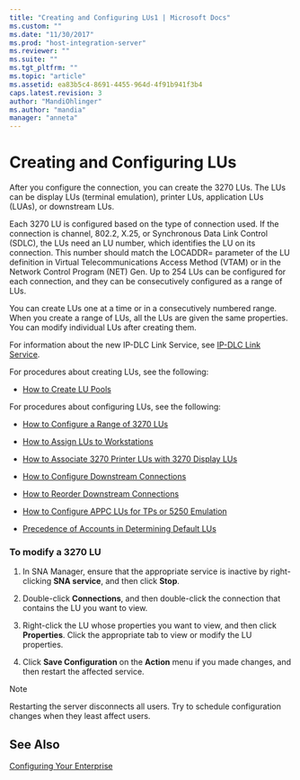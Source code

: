 ```yaml
---
title: "Creating and Configuring LUs1 | Microsoft Docs"
ms.custom: ""
ms.date: "11/30/2017"
ms.prod: "host-integration-server"
ms.reviewer: ""
ms.suite: ""
ms.tgt_pltfrm: ""
ms.topic: "article"
ms.assetid: ea83b5c4-8691-4455-964d-4f91b941f3b4
caps.latest.revision: 3
author: "MandiOhlinger"
ms.author: "mandia"
manager: "anneta"
---
```

# Creating and Configuring LUs
After you configure the connection, you can create the 3270 LUs. The LUs can be display LUs (terminal emulation), printer LUs, application LUs (LUAs), or downstream LUs.  
  
 Each 3270 LU is configured based on the type of connection used. If the connection is channel, 802.2, X.25, or Synchronous Data Link Control (SDLC), the LUs need an LU number, which identifies the LU on its connection. This number should match the LOCADDR= parameter of the LU definition in Virtual Telecommunications Access Method (VTAM) or in the Network Control Program (NET) Gen. Up to 254 LUs can be configured for each connection, and they can be consecutively configured as a range of LUs.  
  
 You can create LUs one at a time or in a consecutively numbered range. When you create a range of LUs, all the LUs are given the same properties. You can modify individual LUs after creating them.  
  
 For information about the new IP-DLC Link Service, see [IP-DLC Link Service](../HIS2010/ip-dlc-link-service1.md).  
  
 For procedures about creating LUs, see the following:  
  
-   [How to Create LU Pools](../core/how-to-create-lu-pools1.md)  
  
 For procedures about configuring LUs, see the following:  
  
-   [How to Configure a Range of 3270 LUs](../core/how-to-configure-a-range-of-3270-lus2.md)  
  
-   [How to Assign LUs to Workstations](../core/how-to-assign-lus-to-workstations1.md)  
  
-   [How to Associate 3270 Printer LUs with 3270 Display LUs](../core/how-to-associate-3270-printer-lus-with-3270-display-lus2.md)  
  
-   [How to Configure Downstream Connections](../core/how-to-configure-downstream-connections1.md)  
  
-   [How to Reorder Downstream Connections](../core/how-to-reorder-downstream-lus1.md)  
  
-   [How to Configure APPC LUs for TPs or 5250 Emulation](../core/how-to-configure-appc-lus-for-tps-or-5250-emulation2.md)  
  
-   [Precedence of Accounts in Determining Default LUs](../core/precedence-of-accounts-in-determining-default-lus2.md)  
  
### To modify a 3270 LU  
  
1.  In SNA Manager, ensure that the appropriate service is inactive by right-clicking **SNA service**, and then click **Stop**.  
  
2.  Double-click **Connections**, and then double-click the connection that contains the LU you want to view.  
  
3.  Right-click the LU whose properties you want to view, and then click **Properties**. Click the appropriate tab to view or modify the LU properties.  
  
4.  Click **Save Configuration** on the **Action** menu if you made changes, and then restart the affected service.  
  
> [!NOTE]
>  Restarting the server disconnects all users. Try to schedule configuration changes when they least affect users.  
  
## See Also  
 [Configuring Your Enterprise](../core/configuring-your-enterprise1.md)